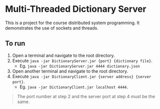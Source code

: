 # Multi-Threaded Dictionary Server

This is a project for the course distributed system programming. It demonstrates the use of sockets and threads. 

## To run
1. Open a terminal and navigate to the root directory.
2. Execute `java -jar DictionaryServer.jar {port} {dictionary file}`. 
    - Eg. `java -jar DictionaryServer.jar 4444 dictionary.json`
3. Open another terminal and navigate to the root directory.
4. Execute `java -jar DictionaryClient.jar {server address} {server port}`. 
    - Eg. `java -jar DictionaryClient.jar localhost 4444`.


> The port number at step 2 and the server port at step 4 must be the same.
